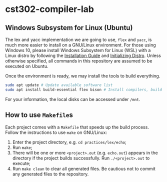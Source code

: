 # cst302-compiler-lab

## Windows Subsystem for Linux (Ubuntu)
The lex and yacc implementation we are going to use, `flex` and `yacc`, is much more easier to install on a GNU/Linux environment. For those using Windows 10, please install Windows Subsystem for Linux (WSL) with a Linux distro by following the [Installation Guide](https://docs.microsoft.com/en-us/windows/wsl/install-win10) and [Initializing Distro](https://docs.microsoft.com/en-us/windows/wsl/initialize-distro). Unless otherwise specified, all commands in this repository are assumed to be executed on Ubuntu.

Once the environment is ready, we may install the tools to build everything.

```bash
sudo apt update # Update available software list
sudo apt install build-essential flex bison # Install compilers, build tools and generators
```

For your information, the local disks can be accessed under `/mnt`.

## How to use `Makefile`s
Each project comes with a `Makefile` that speeds up the build process. Follow the instructions to use `make` on GNU/Linux:

1. Enter the project directory, e.g. `cd practices/lex/echo`;
2. Run `make`;
3. There will be one or more `<project>.out` (e.g. `echo.out`) appears in the directory if the project builds successfully. Run `./<project>.out` to execute;
4. Run `make clean` to clear all generated files. Be cautious not to commit any generated files to the repository.
